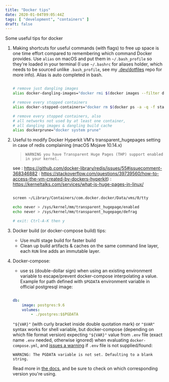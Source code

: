 ```yaml
---
title: "Docker tips"
date: 2020-01-04T09:05:44Z
tags: [ "development", "containers" ]
draft: false
---
```


Some useful tips for docker

1. Making shortcuts for useful commands (with flags) to free up space is one time effort compared to remembering which command Docker provides. Use `alias` on macOS and put them in `~/.bash_profile` so they're loaded in your terminal (I use `~/.bashrc` for aliases holder, which needs to be sourced unlike `.bash_profile`, see my [.dev/dotfiles](https://github.com/oleng/.dev/tree/master/dotfiles) repo for more info). Alias is auto completed in bash.

	```bash

	# remove just dangling images
	alias docker-dangling-images="docker rmi $(docker images --filter dangling=true)"

	# remove every stopped containers
	alias docker-stopped-containers="docker rm $(docker ps -a -q -f status=exited)"

	# remove every stopped containers, also
	# all networks not used by at least one container,
	# all dangling images & dangling build cache
	alias dockerprune="docker system prune"

	```

2. Useful to modify Docker Hyperkit VM's transparent_hugepages setting in case of redis complaining (macOS Mojave 10.14.x)

   > `WARNING you have Transparent Huge Pages (THP) support enabled in your kernel.`

   see
   : https://github.com/docker-library/redis/issues/55#issuecomment-368346882
   : https://stackoverflow.com/questions/39739560/how-to-access-the-vm-created-by-dockers-hyperkit)
   : https://kerneltalks.com/services/what-is-huge-pages-in-linux/

	```bash

	screen ~/Library/Containers/com.docker.docker/Data/vms/0/tty

	echo never > /sys/kernel/mm/transparent_hugepage/enabled
	echo never > /sys/kernel/mm/transparent_hugepage/defrag

	# exit: Ctrl-A-K then y

	```
	
3. Docker build (or docker-compose build) tips:

    - Use multi stage build for faster build
    - Clean up build artifacts & caches on the same command line layer, each `RUN` line adds an immutable layer.

4. Docker-compose:

    - use `$$` (double-dollar sign) when using an existing environment variable to escape/prevent docker-compose interpolating a value.
    Example for path defined with `$PGDATA` environment variable in official postgresql image:

	```yaml

	db:
		image: postgres:9.6
		volumes:
			- ./postgres:$$PGDATA

	```

    `"${VAR}"` (with curly bracket inside double quotation mark) or `"$VAR"` syntax works for shell variable, but docker-compose (depending on which file format version) expecting `"${VAR}"` value from `.env` file (exact name `.env` needed, otherwise ignored) when evaluating `docker-compose.yml`, and [issues a warning](https://github.com/docker/compose/blob/d412a1e47fcbf58674a54247f021a2d63627018d/compose/config/environment.py#L48) if `.env` file is not supplied/found:

    ```
    WARNING: The PGDATA variable is not set. Defaulting to a blank string.
    ```
    Read more in [the docs](https://docs.docker.com/compose/compose-file/#variable-substitution), and be sure to check on which corresponding version you're using.


